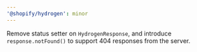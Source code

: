 ```yaml
---
'@shopify/hydrogen': minor
---
```


Remove status setter on `HydrogenResponse`, and introduce `response.notFound()` to support 404 responses from the server.
